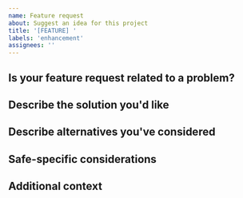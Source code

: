 ```yaml
---
name: Feature request
about: Suggest an idea for this project
title: '[FEATURE] '
labels: 'enhancement'
assignees: ''
---
```


## Is your feature request related to a problem?
<!-- A clear and concise description of what the problem is. Ex. I'm always frustrated when [...] -->

## Describe the solution you'd like
<!-- A clear and concise description of what you want to happen -->

## Describe alternatives you've considered
<!-- A clear and concise description of any alternative solutions or features you've considered -->

## Safe-specific considerations
<!-- Any considerations specific to Safe integration, transaction handling, or user experience -->

## Additional context
<!-- Add any other context or screenshots about the feature request here -->